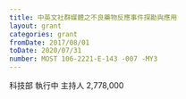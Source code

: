 ```yaml
---
title: 中英文社群媒體之不良藥物反應事件探勘與應用
layout: grant
categories: grant
fromDate: 2017/08/01
toDate: 2020/07/31
number: MOST 106-2221-E-143 -007 -MY3
---
```


科技部
執行中
主持人
2,778,000